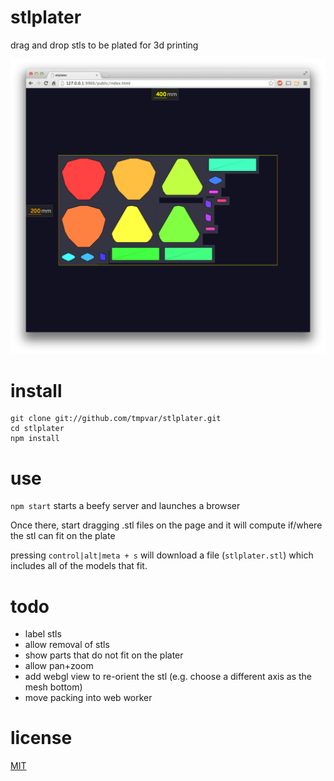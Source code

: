 # stlplater

drag and drop stls to be plated for 3d printing

![stlplater](screen.png)

# install

```
git clone git://github.com/tmpvar/stlplater.git
cd stlplater
npm install
```

# use

`npm start` starts a beefy server and launches a browser

Once there, start dragging .stl files on the page and it will compute if/where the stl can fit on the plate

pressing `control|alt|meta + s` will download a file (`stlplater.stl`) which includes all of the models that fit.


# todo

 * label stls
 * allow removal of stls
 * show parts that do not fit on the plater
 * allow pan+zoom
 * add webgl view to re-orient the stl (e.g. choose a different axis as the mesh bottom)
 * move packing into web worker

# license

[MIT](LICENSE.txt)
